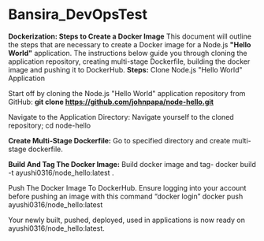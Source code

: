 # Bansira_DevOpsTest
**Dockerization: Steps to Create a Docker Image**
This document will outline the steps that are necessary to create a Docker image for a Node.js **"Hello World"** application. The instructions below guide you through cloning the application repository, creating multi-stage Dockerfile, building the docker image and pushing it to DockerHub.
**Steps:**
Clone Node.js "Hello World" Application

Start off by cloning the Node.js "Hello World" application repository from GitHub: **git clone https://github.com/johnpapa/node-hello.git**

Navigate to the Application Directory: Navigate yourself to the cloned repository; 
cd node-hello

**Create Multi-Stage Dockerfile:** 
Go to specified directory and create multi-stage dockerfile.

**Build And Tag The Docker Image:**
Build docker image and tag- docker build -t ayushi0316/node_hello:latest .

Push The Docker Image To DockerHub. 
Ensure logging into your account before pushing an image with this command “docker login”
docker push ayushi0316/node_hello:latest

Your newly built, pushed, deployed, used in applications is now ready on ayushi0316/node_hello:latest.
